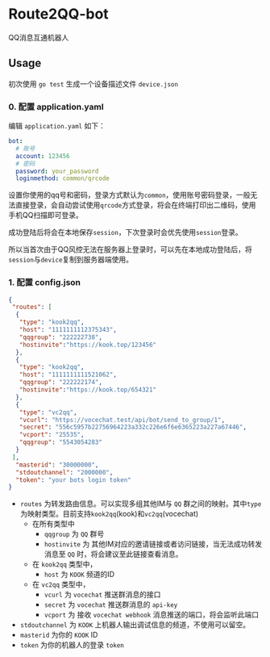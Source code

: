 # Route2QQ-bot
QQ消息互通机器人

## Usage

初次使用 `go test` 生成一个设备描述文件 `device.json`

### 0. 配置 application.yaml

编辑 `application.yaml` 如下：

```yaml
bot:
  # 账号
  account: 123456
  # 密码
  password: your_password
  loginmethod: common/qrcode
```

设置你使用的qq号和密码，登录方式默认为`common`，使用账号密码登录，一般无法直接登录，会自动尝试使用`qrcode`方式登录，将会在终端打印出二维码，使用手机QQ扫描即可登录。

成功登陆后将会在本地保存`session`，下次登录时会优先使用`session`登录。

所以当首次由于QQ风控无法在服务器上登录时，可以先在本地成功登陆后，将`session`与`device`复制到服务器端使用。

### 1. 配置 config.json

```json
{
 "routes": [
  {
   "type": "kook2qq",
   "host": "1111111112375343",
   "qqgroup": "222222738",
   "hostinvite":"https://kook.top/123456"
  },
  {
   "type": "kook2qq",
   "host": "1111111111521062",
   "qqgroup": "222222174",
   "hostinvite":"https://kook.top/654321"
  },
  {
   "type": "vc2qq",
   "vcurl": "https://vocechat.test/api/bot/send_to_group/1",
   "secret": "556c5957b22756964223a332c226e6f6e6365223a227a67446",
   "vcport": "25535",
   "qqgroup": "5543054283"
  }
 ],
  "masterid": "30000000",
  "stdoutchannel": "2000000",
  "token": "your bots login token"
}
```

- `routes` 为转发路由信息。可以实现多组其他IM与 `QQ` 群之间的映射。其中`type`为映射类型。目前支持`kook2qq`(kook)和`vc2qq`(vocechat)
  - 在所有类型中
    - `qqgroup` 为 `QQ` 群号
    - `hostinvite` 为 其他IM对应的邀请链接或者访问链接，当无法成功转发消息至 `QQ` 时，将会建议至此链接查看消息。
  - 在 `kook2qq` 类型中，
    - `host` 为 `KOOK` 频道的ID
  - 在 `vc2qq` 类型中，
    - `vcurl` 为 `vocechat` 推送群消息的接口
    - `secret` 为 `vocechat` 推送群消息的 `api-key`
    - `vcport` 为 接收 `vocechat webhook` 消息推送的端口，将会监听此端口
- `stdoutchannel` 为 `KOOK` 上机器人输出调试信息的频道，不使用可以留空。
- `masterid` 为你的 `KOOK` ID
- `token` 为你的机器人的登录 `token`
